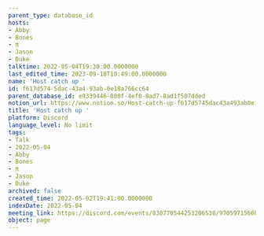 ```yaml
---
parent_type: database_id
hosts:
- Abby
- Bones
- π
- Jason
- Duke
talktime: 2022-05-04T19:30:00.0000000
last_edited_time: 2023-09-18T10:49:00.0000000
name: 'Host catch up '
id: f617d574-5dac-43a4-93ab-0e18a766cc64
parent_database_id: e9339446-880f-4ef0-8ad7-8ad1f507dded
notion_url: https://www.notion.so/Host-catch-up-f617d5745dac43a493ab0e18a766cc64
title: 'Host catch up '
platform: Discord
language_level: No limit
tags:
- Talk
- 2022-05-04
- Abby
- Bones
- π
- Jason
- Duke
archived: false
created_time: 2022-05-02T19:41:00.0000000
indexDate: 2022-05-04
meeting_link: https://discord.com/events/830770544253206538/970597156681568276
object: page
---
```





